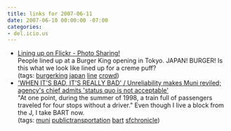 ```yaml
---
title: links for 2007-06-11
date: 2007-06-10 00:00:00 -07:00
categories:
- del.icio.us
---
```


<ul class="delicious">
    <li>
        <div class="delicious-link"><a href="http://www.flickr.com/photos/kazamatsuri/538590753/in/photostream/">Lining up on Flickr - Photo Sharing!</a></div>
        <div class="delicious-extended">People lined up at a Burger King opening in Tokyo. JAPAN! BURGER! Is this what we look like lined up for a creme puff?</div>
        <div class="delicious-tags">(tags: <a href="http://del.icio.us/torrez/burgerking">burgerking</a> <a href="http://del.icio.us/torrez/japan">japan</a> <a href="http://del.icio.us/torrez/line">line</a> <a href="http://del.icio.us/torrez/crowd">crowd</a>)</div>
    </li>
    <li>
        <div class="delicious-link"><a href="http://sfgate.com/cgi-bin/article.cgi?file=/c/a/2007/06/10/MNGR0QCTEC1.DTL">'WHEN IT'S BAD, IT'S REALLY BAD' / Unreliability makes Muni reviled; agency's chief admits 'status quo is not acceptable'</a></div>
        <div class="delicious-extended">"At one point, during the summer of 1998, a train full of passengers traveled for four stops without a driver." Even though I live a block from the J, I take BART now.</div>
        <div class="delicious-tags">(tags: <a href="http://del.icio.us/torrez/muni">muni</a> <a href="http://del.icio.us/torrez/publictransportation">publictransportation</a> <a href="http://del.icio.us/torrez/bart">bart</a> <a href="http://del.icio.us/torrez/sfchronicle">sfchronicle</a>)</div>
    </li>
</ul>
